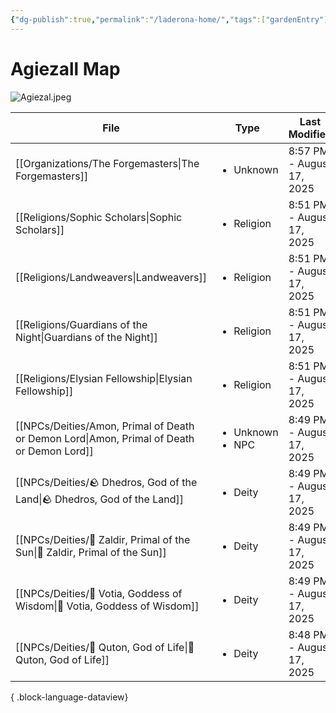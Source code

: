 ```yaml
---
{"dg-publish":true,"permalink":"/laderona-home/","tags":["gardenEntry"]}
---
```


# Agiezall Map

![Agiezal.jpeg](/img/user/zAssets/Agiezal.jpeg)

| File                                                                                         | Type                                  | Last Modified             |
| -------------------------------------------------------------------------------------------- | ------------------------------------- | ------------------------- |
| [[Organizations/The Forgemasters\|The Forgemasters]]                                      | <ul><li>Unknown</li></ul>             | 8:57 PM - August 17, 2025 |
| [[Religions/Sophic Scholars\|Sophic Scholars]]                                            | <ul><li>Religion</li></ul>            | 8:51 PM - August 17, 2025 |
| [[Religions/Landweavers\|Landweavers]]                                                    | <ul><li>Religion</li></ul>            | 8:51 PM - August 17, 2025 |
| [[Religions/Guardians of the Night\|Guardians of the Night]]                              | <ul><li>Religion</li></ul>            | 8:51 PM - August 17, 2025 |
| [[Religions/Elysian Fellowship\|Elysian Fellowship]]                                      | <ul><li>Religion</li></ul>            | 8:51 PM - August 17, 2025 |
| [[NPCs/Deities/Amon, Primal of Death or Demon Lord\|Amon, Primal of Death or Demon Lord]] | <ul><li>Unknown</li><li>NPC</li></ul> | 8:49 PM - August 17, 2025 |
| [[NPCs/Deities/🪨 Dhedros, God of the Land\|🪨 Dhedros, God of the Land]]                 | <ul><li>Deity</li></ul>               | 8:49 PM - August 17, 2025 |
| [[NPCs/Deities/🔆 Zaldir, Primal of the Sun\|🔆 Zaldir, Primal of the Sun]]               | <ul><li>Deity</li></ul>               | 8:49 PM - August 17, 2025 |
| [[NPCs/Deities/📘 Votia, Goddess of Wisdom\|📘 Votia, Goddess of Wisdom]]                 | <ul><li>Deity</li></ul>               | 8:49 PM - August 17, 2025 |
| [[NPCs/Deities/🌿 Quton, God of Life\|🌿 Quton, God of Life]]                             | <ul><li>Deity</li></ul>               | 8:48 PM - August 17, 2025 |

{ .block-language-dataview}

<!--
# Sessions
![[Sessions.base]]

# NPCs 

![[NPC List.base]]

# World & Lore

![[World Data.base]]
-->

<!--
## Still To-Do
- Ask Dustin what he wants
	- For settlements, Descriptions, shops, and NPCs
		- Shops - Descriptions / NPCs
		- NPCs - Descriptions / Organizations / NPCs
		- Organizations - Descriptions / NPCs
-->